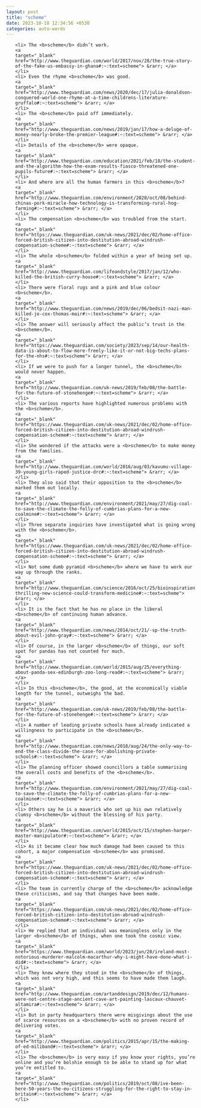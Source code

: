 ```yaml
---
layout: post
title: "scheme"
date: 2023-10-10 12:34:56 +0530
categories: auto-words
---
```

<ol>

    <li> The <b>scheme</b> didn’t work.
    <a 
    target="_blank" 
    href="http://www.theguardian.com/world/2017/nov/28/the-true-story-of-the-fake-us-embassy-in-ghana#:~:text=scheme"> &rarr; </a>
    </li>
    <li> Even the rhyme <b>scheme</b> was good.
    <a 
    target="_blank" 
    href="http://www.theguardian.com/news/2020/dec/17/julia-donaldson-conquered-world-one-rhyme-at-a-time-childrens-literature-gruffalo#:~:text=scheme"> &rarr; </a>
    </li>
    <li> The <b>scheme</b> paid off immediately.
    <a 
    target="_blank" 
    href="http://www.theguardian.com/news/2019/jan/17/how-a-deluge-of-money-nearly-broke-the-premier-league#:~:text=scheme"> &rarr; </a>
    </li>
    <li> Details of the <b>scheme</b> were opaque.
    <a 
    target="_blank" 
    href="http://www.theguardian.com/education/2021/feb/18/the-student-and-the-algorithm-how-the-exam-results-fiasco-threatened-one-pupils-future#:~:text=scheme"> &rarr; </a>
    </li>
    <li> And where are all the human farmers in this <b>scheme</b>?
    <a 
    target="_blank" 
    href="http://www.theguardian.com/environment/2020/oct/08/behind-chinas-pork-miracle-how-technology-is-transforming-rural-hog-farming#:~:text=scheme"> &rarr; </a>
    </li>
    <li> The compensation <b>scheme</b> was troubled from the start.
    <a 
    target="_blank" 
    href="https://www.theguardian.com/uk-news/2021/dec/02/home-office-forced-british-citizen-into-destitution-abroad-windrush-compensation-scheme#:~:text=scheme"> &rarr; </a>
    </li>
    <li> The whole <b>scheme</b> folded within a year of being set up.
    <a 
    target="_blank" 
    href="http://www.theguardian.com/lifeandstyle/2017/jan/12/who-killed-the-british-curry-house#:~:text=scheme"> &rarr; </a>
    </li>
    <li> There were floral rugs and a pink and blue colour <b>scheme</b>.
    <a 
    target="_blank" 
    href="http://www.theguardian.com/news/2019/dec/06/bedsit-nazi-man-killed-jo-cox-thomas-mair#:~:text=scheme"> &rarr; </a>
    </li>
    <li> The answer will seriously affect the public’s trust in the <b>scheme</b>.
    <a 
    target="_blank" 
    href="https://www.theguardian.com/society/2023/sep/14/our-health-data-is-about-to-flow-more-freely-like-it-or-not-big-techs-plans-for-the-nhs#:~:text=scheme"> &rarr; </a>
    </li>
    <li> If we were to push for a longer tunnel, the <b>scheme</b> would never happen.
    <a 
    target="_blank" 
    href="http://www.theguardian.com/uk-news/2019/feb/08/the-battle-for-the-future-of-stonehenge#:~:text=scheme"> &rarr; </a>
    </li>
    <li> The various reports have highlighted numerous problems with the <b>scheme</b>.
    <a 
    target="_blank" 
    href="https://www.theguardian.com/uk-news/2021/dec/02/home-office-forced-british-citizen-into-destitution-abroad-windrush-compensation-scheme#:~:text=scheme"> &rarr; </a>
    </li>
    <li> She wondered if the attacks were a <b>scheme</b> to make money from the families.
    <a 
    target="_blank" 
    href="http://www.theguardian.com/world/2016/aug/03/kavumu-village-39-young-girls-raped-justice-drc#:~:text=scheme"> &rarr; </a>
    </li>
    <li> They also said that their opposition to the <b>scheme</b> marked them out locally.
    <a 
    target="_blank" 
    href="http://www.theguardian.com/environment/2021/may/27/dig-coal-to-save-the-climate-the-folly-of-cumbrias-plans-for-a-new-coalmine#:~:text=scheme"> &rarr; </a>
    </li>
    <li> Three separate inquiries have investigated what is going wrong with the <b>scheme</b>.
    <a 
    target="_blank" 
    href="https://www.theguardian.com/uk-news/2021/dec/02/home-office-forced-british-citizen-into-destitution-abroad-windrush-compensation-scheme#:~:text=scheme"> &rarr; </a>
    </li>
    <li> Not some dumb pyramid <b>scheme</b> where we have to work our way up through the ranks.
    <a 
    target="_blank" 
    href="http://www.theguardian.com/science/2016/oct/25/bioinspiration-thrilling-new-science-could-transform-medicine#:~:text=scheme"> &rarr; </a>
    </li>
    <li> It is the fact that he has no place in the liberal <b>scheme</b> of continuing human advance.
    <a 
    target="_blank" 
    href="http://www.theguardian.com/news/2014/oct/21/-sp-the-truth-about-evil-john-gray#:~:text=scheme"> &rarr; </a>
    </li>
    <li> Of course, in the larger <b>scheme</b> of things, our soft spot for pandas has not counted for much.
    <a 
    target="_blank" 
    href="http://www.theguardian.com/world/2015/aug/25/everything-about-panda-sex-edinburgh-zoo-long-read#:~:text=scheme"> &rarr; </a>
    </li>
    <li> In this <b>scheme</b>, the good, at the economically viable length for the tunnel, outweighs the bad.
    <a 
    target="_blank" 
    href="http://www.theguardian.com/uk-news/2019/feb/08/the-battle-for-the-future-of-stonehenge#:~:text=scheme"> &rarr; </a>
    </li>
    <li> A number of leading private schools have already indicated a willingness to participate in the <b>scheme</b>.
    <a 
    target="_blank" 
    href="http://www.theguardian.com/news/2018/aug/24/the-only-way-to-end-the-class-divide-the-case-for-abolishing-private-schools#:~:text=scheme"> &rarr; </a>
    </li>
    <li> The planning officer showed councillors a table summarising the overall costs and benefits of the <b>scheme</b>.
    <a 
    target="_blank" 
    href="http://www.theguardian.com/environment/2021/may/27/dig-coal-to-save-the-climate-the-folly-of-cumbrias-plans-for-a-new-coalmine#:~:text=scheme"> &rarr; </a>
    </li>
    <li> Others say he is a maverick who set up his own relatively clumsy <b>scheme</b> without the blessing of his party.
    <a 
    target="_blank" 
    href="http://www.theguardian.com/world/2015/oct/15/stephen-harper-master-manipulator#:~:text=scheme"> &rarr; </a>
    </li>
    <li> As it became clear how much damage had been caused to this cohort, a major compensation <b>scheme</b> was promised.
    <a 
    target="_blank" 
    href="https://www.theguardian.com/uk-news/2021/dec/02/home-office-forced-british-citizen-into-destitution-abroad-windrush-compensation-scheme#:~:text=scheme"> &rarr; </a>
    </li>
    <li> The team in currently charge of the <b>scheme</b> acknowledge these criticisms, and say that changes have been made.
    <a 
    target="_blank" 
    href="https://www.theguardian.com/uk-news/2021/dec/02/home-office-forced-british-citizen-into-destitution-abroad-windrush-compensation-scheme#:~:text=scheme"> &rarr; </a>
    </li>
    <li> He replied that an individual was meaningless only in the larger <b>scheme</b> of things, when one took the cosmic view.
    <a 
    target="_blank" 
    href="https://www.theguardian.com/world/2023/jun/20/ireland-most-notorious-murderer-malcolm-macarthur-why-i-might-have-done-what-i-did#:~:text=scheme"> &rarr; </a>
    </li>
    <li> They knew where they stood in the <b>scheme</b> of things, which was not very high, and this seems to have made them laugh.
    <a 
    target="_blank" 
    href="http://www.theguardian.com/artanddesign/2019/dec/12/humans-were-not-centre-stage-ancient-cave-art-painting-lascaux-chauvet-altamira#:~:text=scheme"> &rarr; </a>
    </li>
    <li> But in party headquarters there were misgivings about the use of scarce resources on a <b>scheme</b> with no proven record of delivering votes.
    <a 
    target="_blank" 
    href="http://www.theguardian.com/politics/2015/apr/15/the-making-of-ed-miliband#:~:text=scheme"> &rarr; </a>
    </li>
    <li> The <b>scheme</b> is very easy if you know your rights, you’re online and you’re bolshie enough to be able to stand up for what you’re entitled to.
    <a 
    target="_blank" 
    href="http://www.theguardian.com/politics/2019/oct/08/ive-been-here-50-years-the-eu-citizens-struggling-for-the-right-to-stay-in-britain#:~:text=scheme"> &rarr; </a>
    </li>